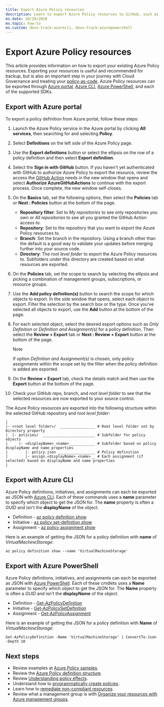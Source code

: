 ```yaml
---
title: Export Azure Policy resources
description: Learn to export Azure Policy resources to GitHub, such as policy definitions and policy assignments.
ms.date: 10/29/2020
ms.topic: how-to
ms.custom: devx-track-azurecli, devx-track-azurepowershell
---
```

# Export Azure Policy resources

This article provides information on how to export your existing Azure Policy resources. Exporting
your resources is useful and recommended for backup, but is also an important step in your journey
with Cloud Governance and treating your [policy-as-code](../concepts/policy-as-code.md). Azure
Policy resources can be exported through [Azure portal](#export-with-azure-portal),
[Azure CLI](#export-with-azure-cli), [Azure PowerShell](#export-with-azure-powershell), and each of
the supported SDKs.

## Export with Azure portal

To export a policy definition from Azure portal, follow these steps:

1. Launch the Azure Policy service in the Azure portal by clicking **All services**, then searching
   for and selecting **Policy**.

1. Select **Definitions** on the left side of the Azure Policy page.

1. Use the **Export definitions** button or select the ellipsis on the row of a policy definition
   and then select **Export definition**.

1. Select the **Sign in with GitHub** button. If you haven't yet authenticated with GitHub to
   authorize Azure Policy to export the resource, review the access the
   [GitHub Action](https://github.com/features/actions) needs in the new window that opens and
   select **Authorize AzureGitHubActions** to continue with the export process. Once complete, the
   new window self-closes.

1. On the **Basics** tab, set the following options, then select the **Policies** tab or **Next :
   Policies** button at the bottom of the page.

   - **Repository filter**: Set to _My repositories_ to see only repositories you own or _All
     repositories_ to see all you granted the GitHub Action access to.
   - **Repository**: Set to the repository that you want to export the Azure Policy resources to.
   - **Branch**: Set the branch in the repository. Using a branch other than the default is a good
     way to validate your updates before merging further into your source code.
   - **Directory**: The _root level folder_ to export the Azure Policy resources to. Subfolders
     under this directory are created based on what resources are exported.

1. On the **Policies** tab, set the scope to search by selecting the ellipsis and picking a
   combination of management groups, subscriptions, or resource groups.
   
1. Use the **Add policy definition(s)** button to search the scope for which objects to export. In
   the side window that opens, select each object to export. Filter the selection by the search box
   or the type. Once you've selected all objects to export, use the **Add** button at the bottom of
   the page.

1. For each selected object, select the desired export options such as _Only Definition_ or
   _Definition and Assignment(s)_ for a policy definition. Then select the **Review + Export** tab
   or **Next : Review + Export** button at the bottom of the page.

   > [!NOTE]
   > If option _Definition and Assignment(s)_ is chosen, only policy assignments within the scope
   > set by the filter when the policy definition is added are exported.

1. On the **Review + Export** tab, check the details match and then use the **Export** button at the
   bottom of the page.

1. Check your GitHub repo, branch, and _root level folder_ to see that the selected resources are
   now exported to your source control.

The Azure Policy resources are exported into the following structure within the selected GitHub
repository and _root level folder_:

```text
|
|- <root level folder>/  ________________ # Root level folder set by Directory property
|  |- policies/  ________________________ # Subfolder for policy objects
|     |- <displayName>_<name>____________ # Subfolder based on policy displayName and name properties
|        |- policy.json _________________ # Policy definition
|        |- assign.<displayName>_<name>__ # Each assignment (if selected) based on displayName and name properties
|
```

## Export with Azure CLI

Azure Policy definitions, initiatives, and assignments can each be exported as JSON with
[Azure CLI](/cli/azure/install-azure-cli). Each of these commands uses a **name** parameter to
specify which object to get the JSON for. The **name** property is often a _GUID_ and isn't the
**displayName** of the object.

- Definition - [az policy definition show](/cli/azure/policy/definition#az_policy_definition_show)
- Initiative - [az policy set-definition show](/cli/azure/policy/set-definition#az_policy_set_definition_show)
- Assignment - [az policy assignment show](/cli/azure/policy/assignment#az_policy_assignment_show)

Here is an example of getting the JSON for a policy definition with **name** of
_VirtualMachineStorage_:

```azurecli-interactive
az policy definition show --name 'VirtualMachineStorage'
```

## Export with Azure PowerShell

Azure Policy definitions, initiatives, and assignments can each be exported as JSON with [Azure
PowerShell](/powershell/azure/). Each of these cmdlets uses a **Name** parameter to specify which
object to get the JSON for. The **Name** property is often a _GUID_ and isn't the **displayName** of
the object.

- Definition - [Get-AzPolicyDefinition](/powershell/module/az.resources/get-azpolicydefinition)
- Initiative - [Get-AzPolicySetDefinition](/powershell/module/az.resources/get-azpolicysetdefinition)
- Assignment - [Get-AzPolicyAssignment](/powershell/module/az.resources/get-azpolicyassignment)

Here is an example of getting the JSON for a policy definition with **Name** of
_VirtualMachineStorage_:

```azurepowershell-interactive
Get-AzPolicyDefinition -Name 'VirtualMachineStorage' | ConvertTo-Json -Depth 10
```

## Next steps

- Review examples at [Azure Policy samples](../samples/index.md).
- Review the [Azure Policy definition structure](../concepts/definition-structure.md).
- Review [Understanding policy effects](../concepts/effects.md).
- Understand how to [programmatically create policies](programmatically-create.md).
- Learn how to [remediate non-compliant resources](remediate-resources.md).
- Review what a management group is with [Organize your resources with Azure management groups](../../management-groups/overview.md).
